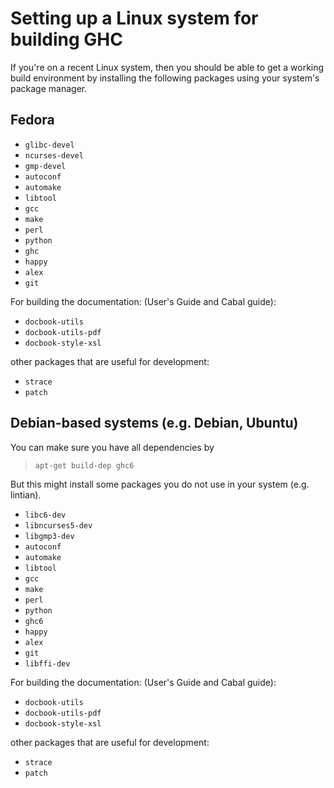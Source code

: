 # Setting up a Linux system for building GHC


If you're on a recent Linux system, then you should be able to get a working build environment by installing the following packages using your system's package manager.

## Fedora

- `glibc-devel`
- `ncurses-devel`
- `gmp-devel`
- `autoconf`
- `automake`
- `libtool`
- `gcc`
- `make`
- `perl`
- `python`
- `ghc`
- `happy`
- `alex`
- `git`


For building the documentation: (User's Guide and Cabal guide):

- `docbook-utils`
- `docbook-utils-pdf`
- `docbook-style-xsl`


other packages that are useful for development:

- `strace`
- `patch`

## Debian-based systems (e.g. Debian, Ubuntu)


You can make sure you have all dependencies by

> `apt-get build-dep ghc6`


But this might install some packages you do not use in your system (e.g. lintian).

- `libc6-dev`
- `libncurses5-dev`
- `libgmp3-dev`
- `autoconf`
- `automake`
- `libtool`
- `gcc`
- `make`
- `perl`
- `python`
- `ghc6`
- `happy`
- `alex`
- `git`
- `libffi-dev`


For building the documentation: (User's Guide and Cabal guide):

- `docbook-utils`
- `docbook-utils-pdf`
- `docbook-style-xsl`


other packages that are useful for development:

- `strace`
- `patch`